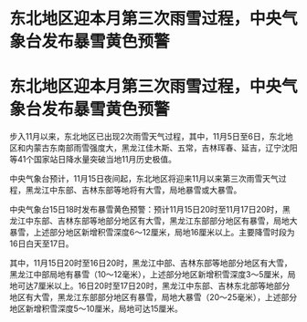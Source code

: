 # 东北地区迎本月第三次雨雪过程，中央气象台发布暴雪黄色预警

# 东北地区迎本月第三次雨雪过程，中央气象台发布暴雪黄色预警

步入11月以来，东北地区已出现2次雨雪天气过程，其中，11月5日至6日，东北地区和内蒙古东南部雨雪强度大，黑龙江佳木斯、五常，吉林珲春、延吉，辽宁沈阳等41个国家站日降水量突破当地11月历史极值。

中央气象台预计，11月15日夜间起，东北地区将迎来11月以来第三次雨雪天气过程，黑龙江中东部、吉林东部等地将有大雪，局地暴雪或大暴雪。

中央气象台15日18时发布暴雪黄色预警：预计11月15日20时至11月17日20时，黑龙江中东部、吉林东部等地部分地区有大雪，黑龙江东部部分地区有暴雪，局地大暴雪，上述部分地区新增积雪深度6～12厘米，局地16厘米以上。主要降雪时段为16日白天至17日。

其中，11月15日20时至16日20时，黑龙江中部、吉林东部等地部分地区有大雪，黑龙江中部局地有暴雪（10～12毫米），上述部分地区新增积雪深度3～5厘米，局地可达7厘米以上。16日20时至17日20时，黑龙江中东部、吉林东北部等地部分地区有大雪，黑龙江东部部分地区有暴雪，局地大暴雪（20～25毫米），上述部分地区新增积雪深度5～10厘米，局地可达15厘米。

